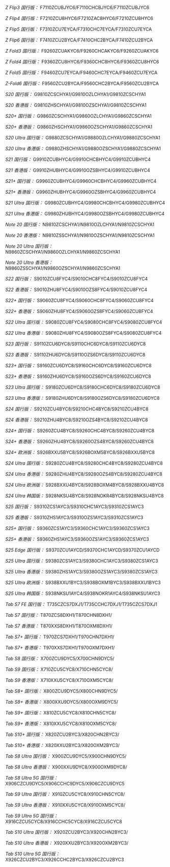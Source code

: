 *Z Flip3 国行版：*
F7110ZCUBJYC6/F7110CHCBJYC6/F7110ZCUBJYC6

*Z Flip4 国行版：*
F7210ZCU8HYC6/F7210ZAC8HYC6/F7210ZCU8HYC6

*Z Flip5 国行版：*
F7310ZCU7EYCA/F7310CHC7EYCA/F7310ZCU7EYCA

*Z Flip6 国行版：*
F7410ZCU2BYCA/F7410CHC2BYCA/F7410ZCU2BYCA

*Z Fold3 国行版：*
F9260ZCUAKYC6/F9260CHCAKYC6/F9260ZCUAKYC6

*Z Fold4 国行版：*
F9360ZCU8HYC6/F9360CHC8HYC6/F9360ZCU8HYC6

*Z Fold5 国行版：*
F9460ZCU7EYCA/F9460CHC7EYCA/F9460ZCU7EYCA

*Z-Fold6 国行版：*
F9560ZCU2BYCA/F9560CHC2BYCA/F9560ZCU2BYCA

*S20 国行版：*
G9810ZCSCHYA1/G9810OZLCHYA1/G9810ZCSCHYA1

*S20 香港版：*
G9810ZHSCHYA1/G9810OZSCHYA1/G9810ZCSCHYA1

*S20+ 国行版：*
G9860ZCSCHYA1/G9860OZLCHYA1/G9860ZCSCHYA1

*S20+ 香港版：*
G9860ZHSCHYA1/G9860OZSCHYA1/G9860ZCSCHYA1

*S20 Ultra 国行版：*
G9880ZCSCHYA1/G9880OZLCHYA1/G9880ZCSCHYA1

*S20 Ultra 香港版：*
G9880ZHSCHYA1/G9880OZSCHYA1/G9880ZCSCHYA1

*S21 国行版：*
G9910ZCUBHYC4/G9910CHCBHYC4/G9910ZCUBHYC4

*S21 香港版：*
G9910ZHUBHYC4/G9910OZSBHYC4/G9910ZCUBHYC4

*S21+ 国行版：*
G9960ZCUBHYC4/G9960CHCBHYC4/G9960ZCUBHYC4

*S21+ 香港版：*
G9960ZHUBHYC4/G9960OZSBHYC4/G9960ZCUBHYC4

*S21 Ultra 国行版：*
G9980ZCUBHYC4/G9980CHCBHYC4/G9980ZCUBHYC4

*S21 Ultra 香港版：*
G9980ZHUBHYC4/G9980OZSBHYC4/G9980ZCUBHYC4

*Note 20 国行版：*
N9810ZCSCHYA1/N9810OZLCHYA1/N9810ZCSCHYA1

*Note 20 香港版：*
N9810ZSSCHYA1/N9810OZSCHYA1/N9810ZCSCHYA1

*Note 20 Ultra 国行版：*
N9860ZCSCHYA1/N9860OZLCHYA1/N9860ZCSCHYA1

*Note 20 Ultra 香港版：*
N9860ZSSCHYA1/N9860OZSCHYA1/N9860ZCSCHYA1

*S22 国行版：*
S9010ZCU8FYC4/S9010CHC8FYC4/S9010ZCU8FYC4

*S22 香港版：*
S9010ZHU8FYC4/S9010OZS8FYC4/S9010ZCU8FYC4

*S22+ 国行版：*
S9060ZCU8FYC4/S9060CHC8FYC4/S9060ZCU8FYC4

*S22+ 香港版：*
S9060ZHU8FYC4/S9060OZS8FYC4/S9060ZCU8FYC4

*S22 Ultra 国行版：*
S9080ZCU8FYC4/S9080CHC8FYC4/S9080ZCU8FYC4

*S22 Ultra 香港版：*
S9080ZHU8FYC4/S9080OZS8FYC4/S9080ZCU8FYC4

*S23 国行版：*
S9110ZCU6DYC8/S9110CHC6DYC8/S9110ZCU6DYC8

*S23 香港版：*
S9110ZHU6DYC8/S9110OZS6DYC8/S9110ZCU6DYC8

*S23+ 国行版：*
S9160ZCU6DYC8/S9160CHC6DYC8/S9160ZCU6DYC8

*S23+ 香港版：*
S9160ZHU6DYC8/S9160OZS6DYC8/S9160ZCU6DYC8

*S23 Ultra 国行版：*
S9180ZCU6DYC8/S9180CHC6DYC8/S9180ZCU6DYC8

*S23 Ultra 香港版：*
S9180ZHU6DYC8/S9180OZS6DYC8/S9180ZCU6DYC8

*S24 国行版：*
S9210ZCU4BYC8/S9210CHC4BYC8/S9210ZCU4BYC8

*S24 香港版：*
S9210ZHU4BYC8/S9210OZS4BYC8/S9210ZCU4BYC8

*S24+ 国行版：*
S9260ZCU4BYC8/S9260CHC4BYC8/S9260ZCU4BYC8

*S24+ 香港版：*
S9260ZHU4BYC8/S9260OZS4BYC8/S9260ZCU4BYC8

*S24+ 欧洲版：*
S926BXXU5BYC8/S926BOXM5BYC8/S926BXXU5BYC8

*S24 Ultra 国行版：*
S9280ZCU4BYC8/S9280CHC4BYC8/S9280ZCU4BYC8

*S24 Ultra 香港版：*
S9280ZHU4BYC8/S9280OZS4BYC8/S9280ZCU4BYC8

*S24 Ultra 欧洲版：*
S928BXXU4BYC8/S928BOXM4BYC8/S928BXXU4BYC8

*S24 Ultra 韩国版：*
S928NKSU4BYC8/S928NOKR4BYC8/S928NKSU4BYC8

*S25 国行版：*
S9310ZCS1AYC3/S9310CHC1AYC3/S9310ZCS1AYC3

*S25 香港版：*
S9310ZHS1AYC3/S9310OZS1AYC3/S9310ZCS1AYC3

*S25+ 国行版：*
S9360ZCS1AYC3/S9360CHC1AYC3/S9360ZCS1AYC3

*S25+ 香港版：*
S9360ZHS1AYC3/S9360OZS1AYC3/S9360ZCS1AYC3

*S25 Edge 国行版：*
S9370ZCU1AYCD/S9370CHC1AYCD/S9370ZCU1AYCD

*S25 Ultra 国行版：*
S9380ZCS1AYC3/S9380CHC1AYC3/S9380ZCS1AYC3

*S25 Ultra 香港版：*
S9380ZHS1AYC3/S9380OZS1AYC3/S9380ZCS1AYC3

*S25 Ultra 欧洲版：*
S938BXXU1BYC3/S938BOXM1BYC3/S938BXXU1BYC3

*S25 Ultra 韩国版：*
S938NKSU1AYC4/S938NOKR1AYC4/S938NKSU1AYC3

*Tab S7 FE 国行版：*
T735CZCS7DXJ1/T735CCHC7DXJ1/T735CZCS7DXJ1

*Tab S7 国行版：*
T870ZCS8DXH1/T870CHN8DXH1/

*Tab S7 香港版：*
T870XXS8DXH1/T870OXM8DXH1/

*Tab S7+ 国行版：*
T970ZCS7DXH1/T970CHN7DXH1/

*Tab S7+ 香港版：*
T970XXS7DXH1/T970OXM7DXH1/

*Tab S8 国行版：*
X700ZCU9DYC5/X700CHN9DYC5/

*Tab S9  国行版：*
X710ZCU5CYC8/X710CHN5CYC8/

*Tab S9  香港版：*
X710XXU5CYC8/X710OXM5CYC8/

*Tab S8+ 国行版：*
X800ZCU9DYC5/X800CHN9DYC5/

*Tab S8+ 香港版：*
X800XXU9DYC5/X800OXM9DYC5/

*Tab S9+ 国行版：*
X810ZCU5CYC8/X810CHN5CYC8/

*Tab S9+ 香港版：*
X810XXU5CYC8/X810OXM5CYC8/

*Tab S10+ 国行版：*
X820ZCU2BYC3/X820CHN2BYC3/

*Tab S10+ 香港版：*
X820XXU2BYC3/X820OXM2BYC3/

*Tab S8 Ultra 国行版：*
X900ZCU9DYC5/X900CHN9DYC5/

*Tab S8 Ultra 香港版：*
X900XXU9DYC8/X900OXM9DYC8/

*Tab S8 Ultra 5G 国行版：*
X906CZCU9DYC5/X906CCHC9DYC5/X906CZCU9DYC5

*Tab S9 Ultra 国行版：*
X910ZCU5CYC8/X910CHN5CYC8/

*Tab S9 Ultra 香港版：*
X910XXU5CYC8/X910OXM5CYC8/

*Tab S9 Ultra 5G 国行版：*
X916CZCU5CYC8/X916CCHC5CYC8/X916CZCU5CYC8

*Tab S10 Ultra 国行版：*
X920ZCU2BYC3/X920CHN2BYC3/

*Tab S10 Ultra 香港版：*
X920XXU2BYC3/X920OXM2BYC3/

*Tab S10 Ultra 5G 国行版：*
X926CZCU2BYC3/X926CCHC2BYC3/X926CZCU2BYC3

